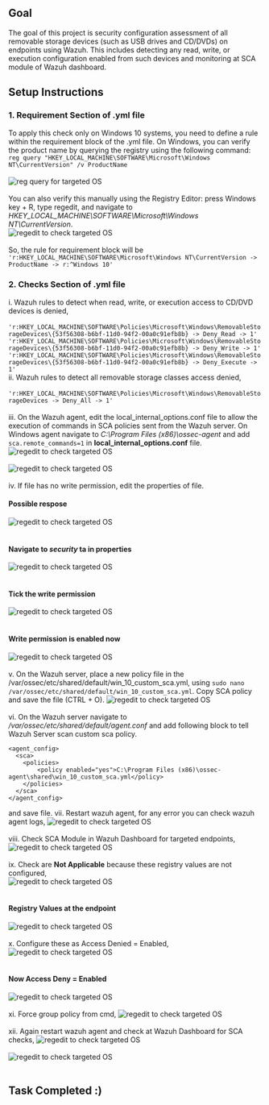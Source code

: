 ## Goal

The goal of this project is security configuration assessment of all removable storage devices (such as USB drives and CD/DVDs) on endpoints using Wazuh. This includes detecting any read, write, or execution configuration enabled from such devices and monitoring at SCA module of Wazuh dashboard.

## Setup Instructions 
### 1. Requirement Section of .yml file
To apply this check only on Windows 10 systems, you need to define a rule within the requirement block of the .yml file. On Windows, you can verify the product name by querying the registry using the following command:<br>
`reg query "HKEY_LOCAL_MACHINE\SOFTWARE\Microsoft\Windows NT\CurrentVersion" /v ProductName`<br><br>
![reg query for targeted OS](CD-DVD-and-removable-storage-access-check-screenshots/2.png) <br><br>
You can also verify this manually using the Registry Editor: press Windows key + R, type regedit, and navigate to
*HKEY_LOCAL_MACHINE\SOFTWARE\Microsoft\Windows NT\CurrentVersion*.<br>
![regedit to check targeted OS](CD-DVD-and-removable-storage-access-check-screenshots/1.png) <br><br>
So, the rule for requirement block will be `'r:HKEY_LOCAL_MACHINE\SOFTWARE\Microsoft\Windows NT\CurrentVersion -> ProductName -> r:^Windows 10'`
### 2. Checks Section of .yml file
i. Wazuh rules to detect when read, write, or execution access to CD/DVD devices is denied,<br><br>
`'r:HKEY_LOCAL_MACHINE\SOFTWARE\Policies\Microsoft\Windows\RemovableStorageDevices\{53f56308-b6bf-11d0-94f2-00a0c91efb8b} -> Deny_Read -> 1'`<br>
`'r:HKEY_LOCAL_MACHINE\SOFTWARE\Policies\Microsoft\Windows\RemovableStorageDevices\{53f56308-b6bf-11d0-94f2-00a0c91efb8b} -> Deny_Write -> 1'`<br>
`'r:HKEY_LOCAL_MACHINE\SOFTWARE\Policies\Microsoft\Windows\RemovableStorageDevices\{53f56308-b6bf-11d0-94f2-00a0c91efb8b} -> Deny_Execute -> 1'`<br>
ii. Wazuh rules to detect all removable storage classes access denied,<br><br>
`'r:HKEY_LOCAL_MACHINE\SOFTWARE\Policies\Microsoft\Windows\RemovableStorageDevices -> Deny_All -> 1'`<br><br>
iii. On the Wazuh agent, edit the local_internal_options.conf file to allow the execution of commands in SCA policies sent from the Wazuh server. On Windows agent navigate to *C:\Program Files (x86)\ossec-agent*
and add `sca.remote_commands=1` in **local_internal_options.conf** file.<br>
![regedit to check targeted OS](CD-DVD-and-removable-storage-access-check-screenshots/3.png) <br><br>
![regedit to check targeted OS](CD-DVD-and-removable-storage-access-check-screenshots/4.png) <br><br>
iv. If file has no write permission, edit the properties of file.
#### Possible respose 
![regedit to check targeted OS](CD-DVD-and-removable-storage-access-check-screenshots/5.png) <br><br>
#### Navigate to *security* ta in properties
![regedit to check targeted OS](CD-DVD-and-removable-storage-access-check-screenshots/6.png) <br><br>
#### Tick the write permission
![regedit to check targeted OS](CD-DVD-and-removable-storage-access-check-screenshots/7.png) <br><br>
#### Write permission is enabled now
![regedit to check targeted OS](CD-DVD-and-removable-storage-access-check-screenshots/8.png) <br><br>
v. On the Wazuh server, place a new policy file in the /var/ossec/etc/shared/default/win_10_custom_sca.yml, using `sudo nano /var/ossec/etc/shared/default/win_10_custom_sca.yml`. Copy SCA policy and save the file (CTRL + O).
![regedit to check targeted OS](CD-DVD-and-removable-storage-access-check-screenshots/9.png) <br><br>
vi. On the Wazuh server navigate to */var/ossec/etc/shared/default/agent.conf* and add following block to tell Wazuh Server scan custom sca policy. 
```
<agent_config>
  <sca>
    <policies>
        <policy enabled="yes">C:\Program Files (x86)\ossec-agent\shared\win_10_custom_sca.yml</policy>
    </policies>
  </sca>
</agent_config>
```
and save file.<brr> 
vii. Restart wazuh agent, for any error you can check wazuh agent logs, 
![regedit to check targeted OS](CD-DVD-and-removable-storage-access-check-screenshots/19.png) <br><br>
viii. Check SCA Module in Wazuh Dashboard for targeted endpoints, 
![regedit to check targeted OS](CD-DVD-and-removable-storage-access-check-screenshots/11.png) <br><br>
ix. Check are **Not Applicable** because these registry values are not configured,  
![regedit to check targeted OS](CD-DVD-and-removable-storage-access-check-screenshots/12.png) <br><br>
#### Registry Values at the endpoint
![regedit to check targeted OS](CD-DVD-and-removable-storage-access-check-screenshots/13.png) <br><br>
x. Configure these as Access Denied = Enabled, 
![regedit to check targeted OS](CD-DVD-and-removable-storage-access-check-screenshots/14.png) <br><br>
#### Now Access Deny = Enabled
![regedit to check targeted OS](CD-DVD-and-removable-storage-access-check-screenshots/15.png) <br><br>
xi. Force group policy from cmd, 
![regedit to check targeted OS](CD-DVD-and-removable-storage-access-check-screenshots/16.png) <br><br>
xii. Again restart wazuh agent and check at Wazuh Dashboard for SCA checks, 
![regedit to check targeted OS](CD-DVD-and-removable-storage-access-check-screenshots/17.png) <br><br>
![regedit to check targeted OS](CD-DVD-and-removable-storage-access-check-screenshots/18.png) <br><br>
## Task Completed :)
